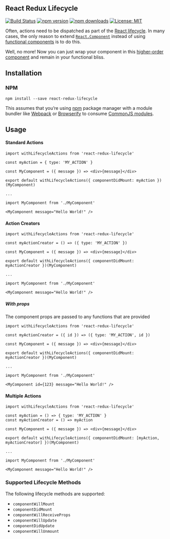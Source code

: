 React Redux Lifecycle
---------------------
[![Build Status](img.shields.io/travis/mpeyper/react-redux-lifecycle/master.svg?style=flat-square)](https://travis-ci.org/mpeyper/react-redux-lifecycle) 
[![npm version](https://img.shields.io/npm/v/react-redux-lifecycle.svg?style=flat-square)](https://www.npmjs.com/package/react-redux-lifecycle) 
[![npm downloads](https://img.shields.io/npm/dm/react-redux-lifecycle.svg?style=flat-square)](https://www.npmjs.com/package/redux)
[![License: MIT](https://img.shields.io/badge/License-MIT-yellow.svg?style=flat-square)](LICENSE)

Often, actions need to be dispatched as part of the [React lifecycle](https://facebook.github.io/react/docs/react-component.html#the-component-lifecycle).  In many cases, the only reason to extend [`React.Component`](https://facebook.github.io/react/docs/react-component.html) instead of using [functional components](https://facebook.github.io/react/docs/components-and-props.html#functional-and-class-components) is to do this.  

Well, no more!  Now you can just wrap your component in this [higher-order component](https://facebook.github.io/react/docs/higher-order-components.html) and remain in your functional bliss.

## Installation

### NPM

```
npm install --save react-redux-lifecycle
```

This assumes that you’re using [npm](http://npmjs.com/) package manager with a module bundler like [Webpack](https://webpack.js.org/) or [Browserify](http://browserify.org/) to consume [CommonJS modules](http://webpack.github.io/docs/commonjs.html).

## Usage

#### Standard Actions

```
import withLifecycleActions from 'react-redux-lifecycle'

const myAction = { type: 'MY_ACTION' }

const MyComponent = ({ message }) => <div>{message}</div>

export default withLifecycleActions({ componentDidMount: myAction })(MyComponent)

...

import MyComponent from './MyComponent'

<MyComponent message="Hello World!" />
```

#### Action Creators

```
import withLifecycleActions from 'react-redux-lifecycle'

const myActionCreator = () => ({ type: 'MY_ACTION' })

const MyComponent = ({ message }) => <div>{message}</div>

export default withLifecycleActions({ componentDidMount: myActionCreator })(MyComponent)

...

import MyComponent from './MyComponent'

<MyComponent message="Hello World!" />
```

##### With props

The component props are passed to any functions that are provided

```
import withLifecycleActions from 'react-redux-lifecycle'

const myActionCreator = ({ id }) => ({ type: 'MY_ACTION', id })

const MyComponent = ({ message }) => <div>{message}</div>

export default withLifecycleActions({ componentDidMount: myActionCreator })(MyComponent)

...

import MyComponent from './MyComponent'

<MyComponent id={123} message="Hello World!" />
```

#### Multiple Actions

```
import withLifecycleActions from 'react-redux-lifecycle'

const myAction = () => { type: 'MY_ACTION' }
const myActionCreator = () => myAction

const MyComponent = ({ message }) => <div>{message}</div>

export default withLifecycleActions({ componentDidMount: [myAction, myActionCreator] })(MyComponent)

...

import MyComponent from './MyComponent'

<MyComponent message="Hello World!" />
```

### Supported Lifecycle Methods

The following lifecycle methods are supported:
- `componentWillMount`
- `componentDidMount`
- `componentWillReceiveProps`
- `componentWillUpdate`
- `componentDidUpdate`
- `componentWillUnmount`
